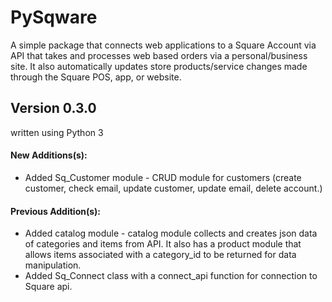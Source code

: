 # PySqware
A simple package that connects web applications to a Square Account via API that takes and processes web based orders via a personal/business site. It also automatically updates store products/service changes made through the Square POS, app, or website.

Version 0.3.0
-------------

written using Python 3

#### New Additions(s):
+ Added Sq_Customer module - CRUD module for customers (create customer, check email, update customer, update email, delete account.)

#### Previous Addition(s):
+ Added catalog module - catalog module collects and creates json data of categories and items from API. It also has a product module that allows items associated with a category_id to be returned for data manipulation.
+ Added Sq_Connect class with a connect_api function for connection to Square api.

